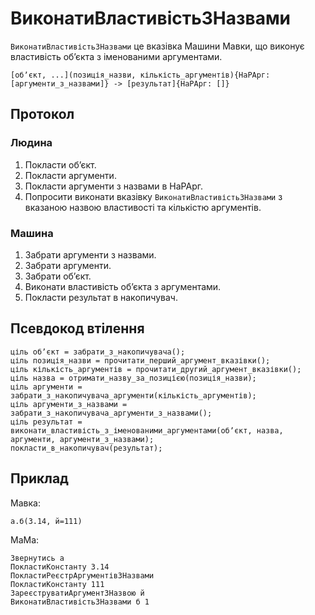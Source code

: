 # ВиконатиВластивістьЗНазвами

`ВиконатиВластивістьЗНазвами` <keyword>це</keyword> вказівка <subject>Машини Мавки</subject>, що виконує властивість
обʼєкта з іменованими аргументами.

```
[обʼєкт, ...](позиція_назви, кількість_аргументів){НаРАрг: [аргументи_з_назвами]} -> [результат]{НаРАрг: []}
```

## Протокол

### Людина

1. Покласти обʼєкт.
2. Покласти аргументи.
3. Покласти аргументи з назвами в НаРАрг.
4. Попросити виконати вказівку `ВиконатиВластивістьЗНазвами` з вказаною назвою властивості та кількістю аргументів.

### Машина

1. Забрати аргументи з назвами.
2. Забрати аргументи.
3. Забрати обʼєкт.
4. Виконати властивість обʼєкта з аргументами.
5. Покласти результат в накопичувач.

## Псевдокод втілення

```ціль
ціль обʼєкт = забрати_з_накопичувача();
ціль позиція_назви = прочитати_перший_аргумент_вказівки();
ціль кількість_аргументів = прочитати_другий_аргумент_вказівки();
ціль назва = отримати_назву_за_позицією(позиція_назви);
ціль аргументи = забрати_з_накопичувача_аргументи(кількість_аргументів);
ціль аргументи_з_назвами = забрати_з_накопичувача_аргументи_з_назвами();
ціль результат = виконати_властивість_з_іменованими_аргументами(обʼєкт, назва, аргументи, аргументи_з_назвами);
покласти_в_накопичувач(результат);
```

## Приклад

<subject>Мавка</subject>:

```мавка
а.б(3.14, й=111)
```

<subject>МаМа</subject>:

```мама
Звернутись а
ПокластиКонстанту 3.14
ПокластиРеєстрАргументівЗНазвами
ПокластиКонстанту 111
ЗареєструватиАргументЗНазвою й
ВиконатиВластивістьЗНазвами б 1
```